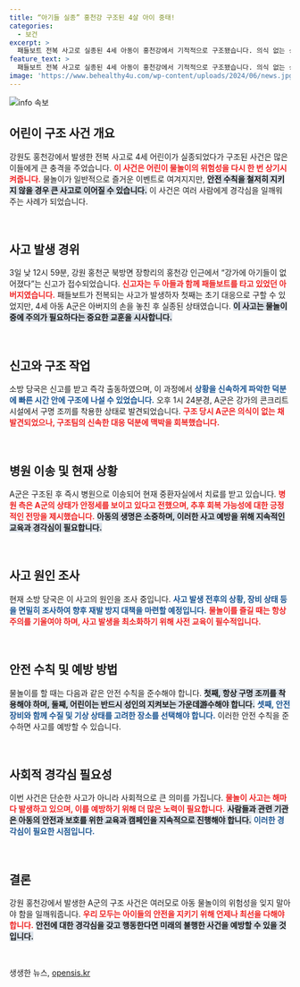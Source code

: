 ```yaml
---
title: “아기들 실종” 홍천강 구조된 4살 아이 중태!
categories:
  - 보건
excerpt: >
  패들보트 전복 사고로 실종된 4세 아동이 홍천강에서 기적적으로 구조됐습니다. 의식 없는 상태로 발견된 그는 현재 중환자실에서 치료 중. 사고 원인은 여전히 조사 중입니다.
feature_text: >
  패들보트 전복 사고로 실종된 4세 아동이 홍천강에서 기적적으로 구조됐습니다. 의식 없는 상태로 발견된 그는 현재 중환자실에서 치료 중. 사고 원인은 여전히 조사 중입니다.
image: 'https://www.behealthy4u.com/wp-content/uploads/2024/06/news.jpg'
---
```


<p><img src="https://www.behealthy4u.com/wp-content/uploads/2024/06/news.jpg" alt="info 속보" /></p>

<h2 data-ke-size="size26">어린이 구조 사건 개요</h2>

<p data-ke-size="size16">강원도 홍천강에서 발생한 전복 사고로 4세 어린이가 실종되었다가 구조된 사건은 많은 이들에게 큰 충격을 주었습니다. <b><span style="color: #ee2323;">이 사건은 어린이 물놀이의 위험성을 다시 한 번 상기시켜줍니다.</span></b> 물놀이가 일반적으로 즐거운 이벤트로 여겨지지만, <b><span style="background-color: #21538527;">안전 수칙을 철저히 지키지 않을 경우 큰 사고로 이어질 수 있습니다.</span></b> 이 사건은 여러 사람에게 경각심을 일깨워 주는 사례가 되었습니다.</p>

<p data-ke-size="size16">&nbsp;</p>

<h2 data-ke-size="size26">사고 발생 경위</h2>

<p data-ke-size="size16">3일 낮 12시 59분, 강원 홍천군 북방면 장항리의 홍천강 인근에서 “강가에 아기들이 없어졌다”는 신고가 접수되었습니다. <b><span style="color: #ee2323;">신고자는 두 아들과 함께 패들보트를 타고 있었던 아버지였습니다.</span></b> 패들보트가 전복되는 사고가 발생하자 첫째는 초기 대응으로 구할 수 있었지만, 4세 아동 A군은 아버지의 손을 놓친 후 실종된 상태였습니다. <b><span style="background-color: #21538527;">이 사고는 물놀이 중에 주의가 필요하다는 중요한 교훈을 시사합니다.</span></b> </p>

<p data-ke-size="size16">&nbsp;</p>

<h2 data-ke-size="size26">신고와 구조 작업</h2>

<p data-ke-size="size16">소방 당국은 신고를 받고 즉각 출동하였으며, 이 과정에서 <b><span style="color: #1a5490;">상황을 신속하게 파악한 덕분에 빠른 시간 안에 구조에 나설 수 있었습니다.</span></b> 오후 1시 24분경, A군은 강가의 콘크리트 시설에서 구명 조끼를 착용한 상태로 발견되었습니다. <b><span style="color: #ee2323;">구조 당시 A군은 의식이 없는 채 발견되었으나, 구조팀의 신속한 대응 덕분에 맥박을 회복했습니다.</span></b> </p>

<p data-ke-size="size16">&nbsp;</p>

<h2 data-ke-size="size26">병원 이송 및 현재 상황</h2>

<p data-ke-size="size16">A군은 구조된 후 즉시 병원으로 이송되어 현재 중환자실에서 치료를 받고 있습니다. <b><span style="color: #ee2323;">병원 측은 A군의 상태가 안정세를 보이고 있다고 전했으며, 추후 회복 가능성에 대한 긍정적인 전망을 제시했습니다.</span></b> <b><span style="background-color: #21538527;">아동의 생명은 소중하며, 이러한 사고 예방을 위해 지속적인 교육과 경각심이 필요합니다.</span></b> </p>

<p data-ke-size="size16">&nbsp;</p>

<h2 data-ke-size="size26">사고 원인 조사</h2>

<p data-ke-size="size16">현재 소방 당국은 이 사고의 원인을 조사 중입니다. <b><span style="color: #1a5490;">사고 발생 전후의 상황, 장비 상태 등을 면밀히 조사하여 향후 재발 방지 대책을 마련할 예정입니다.</span></b> <b><span style="color: #ee2323;">물놀이를 즐길 때는 항상 주의를 기울여야 하며, 사고 발생을 최소화하기 위해 사전 교육이 필수적입니다.</span></b> </p>

<p data-ke-size="size16">&nbsp;</p>

<h2 data-ke-size="size26">안전 수칙 및 예방 방법</h2>

<p data-ke-size="size16">물놀이를 할 때는 다음과 같은 안전 수칙을 준수해야 합니다. <b><span style="background-color: #21538527;">첫째, 항상 구명 조끼를 착용해야 하며, 둘째, 어린이는 반드시 성인의 지켜보는 가운데游수해야 합니다.</span></b> <b><span style="color: #1a5490;">셋째, 안전 장비와 함께 수질 및 기상 상태를 고려한 장소를 선택해야 합니다.</span></b> 이러한 안전 수칙을 준수하면 사고를 예방할 수 있습니다. </p>

<p data-ke-size="size16">&nbsp;</p>

<h2 data-ke-size="size26">사회적 경각심 필요성</h2>

<p data-ke-size="size16">이번 사건은 단순한 사고가 아니라 사회적으로 큰 의미를 가집니다. <b><span style="color: #ee2323;">물놀이 사고는 해마다 발생하고 있으며, 이를 예방하기 위해 더 많은 노력이 필요합니다.</span></b> <b><span style="background-color: #21538527;">사람들과 관련 기관은 아동의 안전과 보호를 위한 교육과 캠페인을 지속적으로 진행해야 합니다.</span></b>  <b><span style="color: #1a5490;">이러한 경각심이 필요한 시점입니다.</span></b> </p>

<p data-ke-size="size16">&nbsp;</p>

<h2 data-ke-size="size26">결론</h2>

<p data-ke-size="size16">강원 홍천강에서 발생한 A군의 구조 사건은 여러모로 아동 물놀이의 위험성을 잊지 말아야 함을 일깨워줍니다. <b><span style="color: #ee2323;">우리 모두는 아이들의 안전을 지키기 위해 언제나 최선을 다해야 합니다.</span></b> <b><span style="background-color: #21538527;">안전에 대한 경각심을 갖고 행동한다면 미래의 불행한 사건을 예방할 수 있을 것입니다.</span></b> </p>

<p data-ke-size="size16">&nbsp;</p>
생생한 뉴스, <a href="https://opensis.kr" rel="dofollow">opensis.kr</a>


